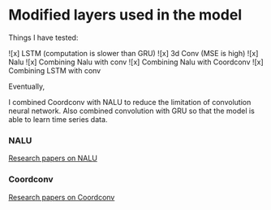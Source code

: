 # Modified layers used in the model

Things I have tested:

![x] LSTM (computation is slower than GRU)
![x] 3d Conv (MSE is high)
![x] Nalu
![x] Combining Nalu with conv
![x] Combining Nalu with Coordconv 
![x] Combining LSTM with conv


Eventually,

I combined Coordconv with NALU to reduce the limitation of convolution neural network.
Also combined convolution with GRU so that the model is able to learn time series data.

### NALU

[Research papers on NALU](https://arxiv.org/pdf/1808.00508.pdf)


### Coordconv

[Research papers on Coordconv](https://arxiv.org/pdf/1807.03247.pdf)

